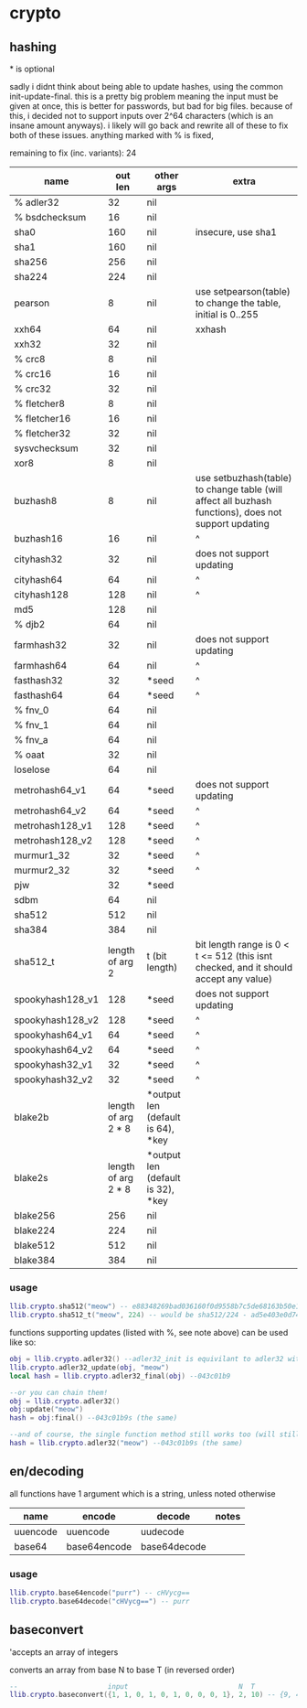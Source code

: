 # crypto

## hashing

\* is optional

sadly i didnt think about being able to update hashes, using the common init-update-final.
this is a pretty big problem meaning the input must be given at once, this is better for passwords,
but bad for big files. because of this, i decided not to support inputs over 2^64 characters (which is an
insane amount anyways). i likely will go back and rewrite all of these to fix both of these issues.
anything marked with % is fixed, 

remaining to fix (inc. variants): 24

|name|out len|other args|extra|
|--|--|--|--|
| % adler32 | 32 | nil | |
| % bsdchecksum | 16 | nil | |
| sha0 | 160 | nil | insecure, use sha1|
| sha1 | 160 | nil | |
| sha256 | 256 | nil | |
| sha224 | 224 | nil | |
| pearson | 8 | nil | use setpearson(table) to change the table, initial is 0..255|
| xxh64 | 64 | nil | xxhash |
| xxh32 | 32 | nil | |
| % crc8 | 8 | nil | |
| % crc16 | 16 | nil | |
| % crc32 | 32 | nil | |
| % fletcher8 | 8 | nil | |
| % fletcher16 | 16 | nil | |
| % fletcher32 | 32 | nil | |
| sysvchecksum | 32 | nil | |
| xor8 | 8 | nil | |
| buzhash8 | 8 | nil | use setbuzhash(table) to change table (will affect all buzhash functions), does not support updating |
| buzhash16 | 16 | nil | ^ |
| cityhash32 | 32 | nil | does not support updating|
| cityhash64 | 64 | nil | ^ |
| cityhash128 | 128 | nil | ^ |
| md5 | 128 | nil | |
| % djb2 | 64 | nil | |
| farmhash32 | 32 | nil | does not support updating|
| farmhash64 | 64 | nil | ^|
| fasthash32 | 32 | *seed | ^|
| fasthash64 | 64 | *seed | ^|
| % fnv_0 | 64 | nil | |
| % fnv_1 | 64 | nil | |
| % fnv_a | 64 | nil | |
| % oaat | 32 | nil | |
| loselose | 64 | nil | |
| metrohash64_v1 | 64 | *seed | does not support updating|
| metrohash64_v2 | 64 | *seed | ^|
| metrohash128_v1 | 128 | *seed | ^|
| metrohash128_v2 | 128 | *seed | ^|
| murmur1_32 | 32 | *seed | ^|
| murmur2_32 | 32 | *seed | ^|
| pjw | 32 | *seed | |
| sdbm | 64 | nil | |
| sha512 | 512 | nil | |
| sha384 | 384 | nil | |
| sha512_t | length of arg 2 | t (bit length) | bit length range is 0 < t <= 512 (this isnt checked, and it should accept any value) |
| spookyhash128_v1 | 128 | *seed | does not support updating|
| spookyhash128_v2 | 128 | *seed | ^|
| spookyhash64_v1 | 64 | *seed | ^|
| spookyhash64_v2 | 64 | *seed | ^|
| spookyhash32_v1 | 32 | *seed | ^|
| spookyhash32_v2 | 32 | *seed | ^|
| blake2b | length of arg 2 * 8 | *output len (default is 64), *key | |
| blake2s | length of arg 2 * 8 | *output len (default is 32), *key | |
| blake256 | 256 | nil | |
| blake224 | 224 | nil | |
| blake512 | 512 | nil | |
| blake384 | 384 | nil | |

### usage

```lua
llib.crypto.sha512("meow") -- e88348269bad036160f0d9558b7c5de68163b50e1a6ce46e85ee64692eba074529a4a2b48db4d5c36496e845001e13e6d07c585eacd564defcbf719ec9033e17 
llib.crypto.sha512_t("meow", 224) -- would be sha512/224 - ad5e403e0d74532187f4e1665c7e705ab5eb3c2fe07ae73a3ff998b2
```

functions supporting updates (listed with %, see note above) can be used like so:

```lua
obj = llib.crypto.adler32() --adler32_init is equivilant to adler32 with no params
llib.crypto.adler32_update(obj, "meow")
local hash = llib.crypto.adler32_final(obj) --043c01b9

--or you can chain them!
obj = llib.crypto.adler32()
obj:update("meow")
hash = obj:final() --043c01b9s (the same)

--and of course, the single function method still works too (will still do init-update-final in the backend)
hash = llib.crypto.adler32("meow") --043c01b9s (the same)
```

## en/decoding

all functions have 1 argument which is a string, unless noted otherwise

|name|encode|decode|notes|
|--|--|--|--|
|uuencode|uuencode|uudecode| |
|base64|base64encode|base64decode| |

### usage

```lua
llib.crypto.base64encode("purr") -- cHVycg==
llib.crypto.base64decode("cHVycg==") -- purr
```

## baseconvert 

'accepts an array of integers

converts an array from base N to base T (in reversed order)

```lua
--                      input                           N  T
llib.crypto.baseconvert({1, 1, 0, 1, 0, 1, 0, 0, 0, 1}, 2, 10) -- {9, 4, 8} (which is 849)
```
